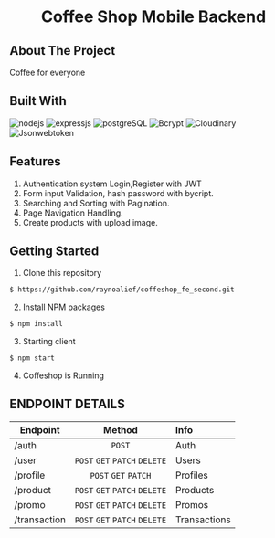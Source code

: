 <p align="center">
  <h1 align='center'>Coffee Shop Mobile Backend</h1>
</p>

## About The Project

Coffee for everyone

## Built With

![nodejs](https://img.shields.io/badge/nodejs-18.15-brightgreen)
![expressjs](https://img.shields.io/badge/expressjs-4-lightgrey)
![postgreSQL](https://img.shields.io/badge/postgreSQL-11-blue)
![Bcrypt](https://img.shields.io/badge/bcrypt-5.1-orange)
![Cloudinary](https://img.shields.io/badge/cloudinary-1.35-blue)
![Jsonwebtoken](https://img.shields.io/badge/jwt-9.0.0-cyan)

## Features

1. Authentication system Login,Register with JWT
2. Form input Validation, hash password with bycript.
3. Searching and Sorting with Pagination.
4. Page Navigation Handling.
5. Create products with upload image.

## Getting Started

1. Clone this repository

```sh
$ https://github.com/raynoalief/coffeshop_fe_second.git
```

2. Install NPM packages

```sh
$ npm install
```

3. Starting client

```sh
$ npm start
```

4. Coffeshop is Running

## ENDPOINT DETAILS

| Endpoint     |            Method             | Info         |
| ------------ | :---------------------------: | :----------- |
| /auth        |            `POST`             | Auth         |
| /user        | `POST` `GET` `PATCH` `DELETE` | Users        |
| /profile     |     `POST` `GET` `PATCH`      | Profiles     |
| /product     | `POST` `GET` `PATCH` `DELETE` | Products     |
| /promo       | `POST` `GET` `PATCH` `DELETE` | Promos       |
| /transaction | `POST` `GET` `PATCH` `DELETE` | Transactions |
